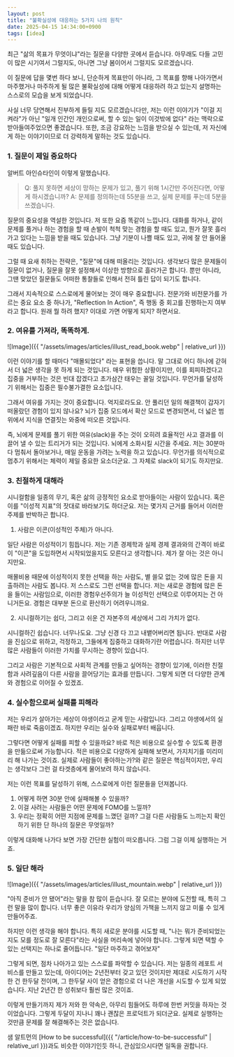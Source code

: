 ```yaml
---
layout: post
title: "불확실성에 대응하는 5가지 나의 원칙"
date: 2025-04-15 14:34:00+0900
tags: [idea]
---
```


최근 "삶의 목표가 무엇이냐"라는 질문을 다양한 곳에서 듣습니다. 아무래도 다들 고민이 많은 시기여서 그럴지도, 아니면 그냥 봄이어서 그럴지도 모르겠습니다.

이 질문에 답을 몇번 하다 보니, 단순하게 목표만이 아니라, 그 목표를 향해 나아가면서 마주했거나 마주하게 될 많은 불확실성에 대해 어떻게 대응하려 하고 있는지 설명하는 스스로의 모습을 보게 되었습니다.

사실 너무 당연해서 진부하게 들릴 지도 모르겠습니다만, 저는 이런 이야기가 "이걸 지켜라"가 아닌 "일개 인간인 개인으로써, 할 수 있는 일이 이것밖에 없다" 라는 맥락으로 받아들여주었으면 좋겠습니다. 또한, 조금 강요하는 느낌을 받으실 수 있는데, 저 자신에게 하는 이야기이므로 더 강력하게 말하는 것도 있습니다.

### 1. 질문이 제일 중요하다

알버트 아인슈타인이 이렇게 말했습니다.

> Q: 풀지 못하면 세상이 망하는 문제가 있고, 풀기 위해 1시간만 주어진다면, 어떻게 하시겠습니까?
> A: 문제를 정의하는데 55분을 쓰고, 실제 문제를 푸는데 5분을 쓰겠습니다.

질문의 중요성을 역설한 것입니다. 저 또한 요즘 똑같이 느낍니다. 대화를 하거나, 같이 문제를 풀거나 하는 경험을 할 때 손발이 척척 맞는 경험을 할 때도 있고, 뭔가 잘못 흘러가고 있다는 느낌을 받을 때도 있습니다. 그냥 기분이 나쁠 때도 있고, 귀에 잘 안 들어올 때도 있습니다.

그럴 때 요새 취하는 전략은, "질문"에 대해 떠올리는 것입니다. 생각보다 많은 문제들이 질문이 없거나, 질문을 잘못 설정해서 이상한 방향으로 흘러가곤 합니다. 뿐만 아니라, 그땐 맞았던 질문들도 어떠한 통찰들로 인해서 전혀 틀린 답이 되기도 합니다.

그래서 지속적으로 스스로에게 물어보는 것이 매우 중요합니다. 전문가와 비전문가를 가르는 중요 요소 중 하나가, "Reflection In Action", 즉 행동 중 회고를 진행하는지 여부라고 합니다. 원래 뭘 하려 했지? 이대로 가면 어떻게 되지? 하면서요.

### 2. 여유를 가져라, 똑똑하게.

![Image]({{ "/assets/images/articles/illust_read_book.webp" | relative_url }})

이런 이야기를 할 때마다 "매몰되었다" 라는 표현을 씁니다. 말 그대로 어디 하나에 갇혀서 더 넓은 생각을 못 하게 되는 것입니다. 매우 위험한 상황이지만, 이를 회피하겠다고 집중을 거부하는 것은 빈대 잡겠다고 초가삼간 태우는 꼴일 것입니다. 무언가를 달성하기 위해서는 집중은 필수불가결한 요소입니다.

그래서 여유를 가지는 것이 중요합니다. 억지로라도요. 안 풀리던 일의 해결책이 갑자기 떠올랐던 경험이 있지 않나요? 뇌가 집중 모드에서 확산 모드로 변경되면서, 더 넓은 범위에서 지식을 연결짓는 와중에 떠오른 것입니다.

즉, 뇌에게 문제를 풀기 위한 여유(slack)을 주는 것이 오히려 효율적인 사고 결과를 이끌어 낼 수 있는 트리거가 되는 것입니다. 뇌에게 소화시킬 시간을 주세요. 저는 30분마다 멈춰서 돌아보거나, 매일 운동을 가려는 노력을 하고 있습니다. 무언가를 의식적으로 멈추기 위해서는 체력이 제일 중요한 요소더군요. 그 자체로 slack이 되기도 하지만요.

### 3. 친절하게 대해라

시니컬함을 일종의 무기, 혹은 삶의 긍정적인 요소로 받아들이는 사람이 있습니다. 혹은 이를 "이성적 지표"의 잣대로 바라보기도 하더군요. 저는 몇가지 근거를 들어서 이러한 주제를 반박하곤 합니다.

1. 사람은 이콘(이성적인 주체)가 아니다.

일단 사람은 이성적이기 힘듭니다. 저는 기존 경제학과 실제 경제 결과와의 간격이 바로 이 "이콘"을 도입하면서 시작되었을지도 모른다고 생각합니다. 제가 잘 아는 것은 아니지만요.

매몰비용 때문에 이성적이지 못한 선택을 하는 사람도, 별 쓸모 없는 것에 많은 돈을 지출하려는 사람도 봅니다. 저 스스로도 그런 선택을 합니다. 저는 새로운 경험에 많은 돈을 들이는 사람임으로, 이러한 경험우선주의가 늘 이성적인 선택으로 이루어지는 건 아니거든요. 경험은 대부분 돈으로 환산하기 어려우니까요.

2. 시니컬하기는 쉽다, 그리고 쉬운 건 자본주의 세상에서 그리 가치가 없다.

시니컬하긴 쉽습니다. 너무나도요. 그냥 신경 다 끄고 내뱉어버리면 됩니다. 반대로 사람을 진심으로 위하고, 걱정하고, 그들에게 집중하고 대화하기란 어렵습니다. 하지만 너무 많은 사람들이 이러한 가치를 무시하는 경향이 있습니다.

그리고 사람은 기본적으로 사회적 관계를 만들고 싶어하는 경향이 있기에, 이러한 친절함과 사려깊음이 다른 사람을 끌어당기는 효과를 만듭니다. 그렇게 되면 더 다양한 관계와 경험으로 이어질 수 있겠죠.

### 4. 실수함으로써 실패를 피해라

저는 우리가 살아가는 세상이 야생이라고 굳게 믿는 사람입니다. 그리고 야생에서의 실패란 바로 죽음이겠죠. 하지만 우리는 실수와 실패로부터 배웁니다.

그렇다면 어떻게 실패를 피할 수 있을까요? 바로 적은 비용으로 실수할 수 있도록 환경을 만듦으로써 가능합니다. 적은 비용으로 다양하게 실패해 보면서, 가지치기를 미리미리 해 나가는 것이죠. 실제로 사람들이 좋아하는가?와 같은 질문은 핵심적이지만, 우리는 생각보다 그런 걸 타겟층에게 물어보려 하지 않습니다.

저는 이런 목표를 달성하기 위해, 스스로에게 이런 질문들을 던져봅니다.

1. 어떻게 하면 30분 안에 실패해볼 수 있을까?
2. 이걸 사려는 사람들은 어떤 문제에 FOMO를 느낄까?
3. 우리는 정확히 어떤 지점에 문제를 느꼈던 걸까? 그걸 다른 사람들도 느끼는지 확인하기 위한 단 하나의 질문은 무엇일까?

이렇게 대화해 나가다 보면 가장 간단한 실험이 떠오릅니다. 그럼 그걸 이제 실행하는 거죠.

### 5. 일단 해라

![Image]({{ "/assets/images/articles/illust_mountain.webp" | relative_url }})

"아직 준비가 안 됐어"라는 말을 참 많이 듣습니다. 잘 모르는 분야에 도전할 때, 특히 그런 말을 많이 합니다. 너무 좋은 이유라 우리가 양심의 가책을 느끼지 않고 미룰 수 있게 만들어주죠.

하지만 이런 생각을 해야 합니다. 특히 새로운 분야를 시도할 때, "나는 뭐가 준비되었는지도 모를 정도로 잘 모른다"라는 사실을 머리속에 넣어야 합니다. 그렇게 되면 택할 수 있는 선택지는 하나로 줄어듭니다. "일단 마주하고 겪어보자"

그렇게 되면, 점차 나아가고 있는 스스로를 파악할 수 있습니다. 저는 일종의 레포트 서비스를 만들고 있는데, 아이디어는 2년전부터 갖고 있던 것이지만 제대로 시도하기 시작한 건 한두달 전이며, 그 한두달 사이 얻은 경험으로 더 나은 개선을 시도할 수 있게 되었습니다. 지난 2년간 한 성취보다 훨씬 많은 것이죠.

이렇게 만들기까지 제가 저와 한 약속은, 아무리 힘들어도 하루에 한번 커밋을 하자는 것이었습니다. 그렇게 두달이 지나니 꽤나 괜찮은 프로덕트가 되더군요. 실제로 실행하는 것만큼 문제를 잘 해결해주는 것은 없습니다.

샘 알트먼의 [How to be successful]({{ "/article/how-to-be-successful" | relative_url }})과도 비슷한 이야기인듯 하니, 관심있으시다면 일독을 권합니다.
